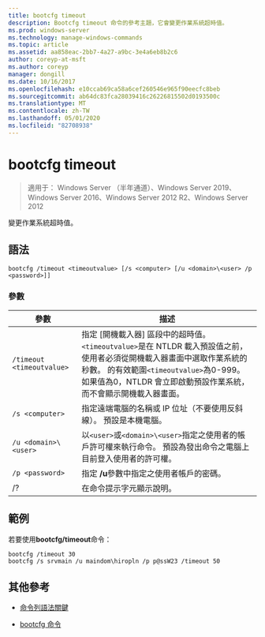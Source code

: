 ```yaml
---
title: bootcfg timeout
description: Bootcfg timeout 命令的參考主題，它會變更作業系統超時值。
ms.prod: windows-server
ms.technology: manage-windows-commands
ms.topic: article
ms.assetid: aa858eac-2bb7-4a27-a9bc-3e4a6eb8b2c6
author: coreyp-at-msft
ms.author: coreyp
manager: dongill
ms.date: 10/16/2017
ms.openlocfilehash: e10ccab69ca58a6cef260546e965f90eecfc8beb
ms.sourcegitcommit: ab64dc83fca28039416c26226815502d0193500c
ms.translationtype: MT
ms.contentlocale: zh-TW
ms.lasthandoff: 05/01/2020
ms.locfileid: "82708938"
---
```

# <a name="bootcfg-timeout"></a>bootcfg timeout

> 適用于： Windows Server （半年通道）、Windows Server 2019、Windows Server 2016、Windows Server 2012 R2、Windows Server 2012

變更作業系統超時值。

## <a name="syntax"></a>語法

```
bootcfg /timeout <timeoutvalue> [/s <computer> [/u <domain>\<user> /p <password>]]
```

### <a name="parameters"></a>參數

| 參數 | 描述 |
| --------- | ----------- |
| `/timeout <timeoutvalue>` | 指定 [開機載入器] 區段中的超時值。 `<timeoutvalue>`是在 NTLDR 載入預設值之前，使用者必須從開機載入器畫面中選取作業系統的秒數。 的有效範圍`<timeoutvalue>`為0-999。 如果值為0，NTLDR 會立即啟動預設作業系統，而不會顯示開機載入器畫面。 |
| `/s <computer>` | 指定遠端電腦的名稱或 IP 位址（不要使用反斜線）。 預設是本機電腦。 |
| `/u <domain>\<user>`  | 以`<user>`或`<domain>\<user>`指定之使用者的帳戶許可權來執行命令。 預設為發出命令之電腦上目前登入使用者的許可權。 |
| `/p <password>` | 指定 **/u**參數中指定之使用者帳戶的密碼。 |
| /? | 在命令提示字元顯示說明。 |

## <a name="examples"></a>範例

若要使用**bootcfg/timeout**命令：

```
bootcfg /timeout 30
bootcfg /s srvmain /u maindom\hiropln /p p@ssW23 /timeout 50
```

## <a name="additional-references"></a>其他參考

- [命令列語法關鍵](command-line-syntax-key.md)

- [bootcfg 命令](bootcfg.md)
